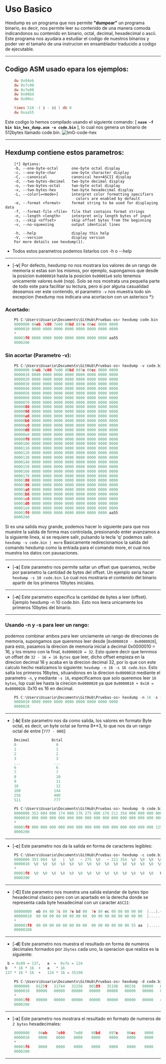 # Uso Basico

Hexdump es un programa que nos permite __"dumpear"__ un programa binario, es decir, nos permite leer su contenido de una manera comoda indicandonos su contenido en binario, octal, decimal, hexadecimal o ascii. Este programa nos ayudara a estudiar el codigo de nuestros binarios y poder ver el tamaño de una instrucion en ensamblador traducido a codigo de ejecutable.

----
## Codigo ASM usado epara los ejemplos:

```nasm
    dw 0x04eb
    dw 0x7c00
    dw 0x7e00
    dw 0x00bd 
    dw 0x00ec

    times 510 -( $ - $$ ) db 0
    dw 0xaa55
```

Este codigo lo hemos compilado usando el siguiente comando: [ __`nasm -f bin bin_hex_dump.asm -o code.bin`__ ], lo cual nos genera un binario de 512bytes llamado code.bin.
![ImG-code-hex](./../Imagenes/code-hex-bin_hex_dump_asm.png)


----
## Hexdump contiene estos parametros:

```batch
    [*] Options:
    -b, --one-byte-octal      one-byte octal display
    -c, --one-byte-char       one-byte character display
    -C, --canonical           canonical hex+ASCII display
    -d, --two-bytes-decimal   two-byte decimal display
    -o, --two-bytes-octal     two-byte octal display
    -x, --two-bytes-hex       two-byte hexadecimal display
    -L, --color[=<mode>]      interpret color formatting specifiers
                                colors are enabled by default
    -e, --format <format>     format string to be used for displaying data
    -f, --format-file <file>  file that contains format strings
    -n, --length <length>     interpret only length bytes of input
    -s, --skip <offset>       skip offset bytes from the beginning
    -v, --no-squeezing        output identical lines

    -h, --help                display this help
    -V, --version             display version
    For more details see hexdump(1).
```

- Todos estos parametros podemos listarlos con -h o --help
----
- [__-v__] Por defecto, hexdump no nos mostrara los valores de un rango de memoria si estas son los mismos, por ejemplo, supongamos que desde la posicion `0x0000010` hasta la posicion `0x00001e0` solo tenemos unicamente valores `0x00` (nop). Solo se nos mostrata una pequeña parte de todo este para facilitar su lectura, pero si por alguna casualidad deseamos ver este contenido, el parametro `-v` nos muestra todo sin excepcion (hexdump nos indicara una acortacion con un asterisco *):

### Acortado:


```C
    PS C:\Users\Usuario\Documents\GitHub\Pruebas-os> hexdump code.bin
    0000000 04eb 7c00 7e00 00bd 897e 00ec 0000 0000
    0000010 0000 0000 0000 0000 0000 0000 0000 0000
    *
    00001f0 0000 0000 0000 0000 0000 0000 0000 aa55
    0000200
```

### Sin acortar (Parametro -v):

```C
    PS C:\Users\Usuario\Documents\GitHub\Pruebas-os> hexdump -v code.bin
    0000000 04eb 7c00 7e00 00bd 897e 00ec 0000 0000
    0000010 0000 0000 0000 0000 0000 0000 0000 0000
    0000020 0000 0000 0000 0000 0000 0000 0000 0000
    0000030 0000 0000 0000 0000 0000 0000 0000 0000
    0000040 0000 0000 0000 0000 0000 0000 0000 0000
    0000050 0000 0000 0000 0000 0000 0000 0000 0000
    0000060 0000 0000 0000 0000 0000 0000 0000 0000
    0000070 0000 0000 0000 0000 0000 0000 0000 0000
    0000080 0000 0000 0000 0000 0000 0000 0000 0000
    0000090 0000 0000 0000 0000 0000 0000 0000 0000
    00000a0 0000 0000 0000 0000 0000 0000 0000 0000
    00000b0 0000 0000 0000 0000 0000 0000 0000 0000
    00000c0 0000 0000 0000 0000 0000 0000 0000 0000
    00000d0 0000 0000 0000 0000 0000 0000 0000 0000
    00000e0 0000 0000 0000 0000 0000 0000 0000 0000
    00000f0 0000 0000 0000 0000 0000 0000 0000 0000
    0000100 0000 0000 0000 0000 0000 0000 0000 0000
    0000110 0000 0000 0000 0000 0000 0000 0000 0000
    0000120 0000 0000 0000 0000 0000 0000 0000 0000
    0000130 0000 0000 0000 0000 0000 0000 0000 0000
    0000140 0000 0000 0000 0000 0000 0000 0000 0000
    0000150 0000 0000 0000 0000 0000 0000 0000 0000
    0000160 0000 0000 0000 0000 0000 0000 0000 0000
    0000170 0000 0000 0000 0000 0000 0000 0000 0000
    0000180 0000 0000 0000 0000 0000 0000 0000 0000
    0000190 0000 0000 0000 0000 0000 0000 0000 0000
    00001a0 0000 0000 0000 0000 0000 0000 0000 0000
    00001b0 0000 0000 0000 0000 0000 0000 0000 0000
    00001c0 0000 0000 0000 0000 0000 0000 0000 0000
    00001d0 0000 0000 0000 0000 0000 0000 0000 0000
    00001e0 0000 0000 0000 0000 0000 0000 0000 0000
    00001f0 0000 0000 0000 0000 0000 0000 0000 aa55
    0000200
```

Si es una salida muy grande, podemos hacer lo siguiente para que nos muestre la salida de forma mas controlada, presionando enter avanzamos a la siguiente linea, si se requiere salir, pulsando la tecla 'q' podemos salir.
`hexdump -v code.bin | more`
Basicamente redirecionamos la salida del comando hexdump como la entrada para el comando more, el cual nos muestra los datos con pausaciones.

----
- [__-s__] Este parametro nos permite saltar un offset  que queramos, recibe por parametro la cantidad de bytes del offset. Un ejemplo seria hacer `hexdump -s 10 code.bin`. Lo cual nos mostraria el contenido del binario apartir de los primeros 10bytes iniciales.
----
- [__-n__] Este parametro especifica la cantidad de bytes a leer (offset). Ejemplo hexdump -n 10 code.bin. Esto nos leera unicamente los primeros 10bytes del binario.
----

### Usando -n y -s para leer un rango: 
podemos combinar ambos para leer unciamente un rango de direciones de memoria, supongamos que queremos leer desde [`0x0000010 - 0x0000020`], para esto, pasamos la direcion de memoria inicial a decimal 0x0000010 = 16, y los mismo con la final, `0x0000020 = 32`. Esto quiere decir que tenrmos un offset de `32 - 16 = 16 Bytes` que leer, dicho offset empieza en la direcion decimal 16 y acaba en la direcion decimal 32, por lo que con este calculo hecho realizamos lo siguiente: `hexdump -n 16 -s 16 code.bin`. Esto salta los primeros 16bytes, situandonos en la direcion `0x0000010` mediante el parametro `-n`, y mediante `-s 16`, especificamos que solo queremos leer `16 bytes`, lop cual lee hasta la cirecion `0x0000020` ya que `0x0000010 + 0x10 = 0x0000020`. 0x10 es 16 en decimal.

```C
    PS C:\Users\Usuario\Documents\GitHub\Pruebas-os> hexdump -n 16 -s 16 code.bin
    0000010 0000 0000 0000 0000 0000 0000 0000 0000
    0000020
```
----

- [__-b__] Este parametro nos da como salida, los valores en formato Byte octal, es decir, un byte octal se forma 8**3, lo que nos da un rango octal de entre [`777 - 000`]:

```C
    Decimal          Octal
    0                  0
    1                  1
    2                  2
    3                  3
    ...               ...
    6                  6
    7                  7
    8                  10
    9                  11
    10                 12
    100               144
    256               400
    511               777
```

```C
    PS C:\Users\Usuario\Documents\GitHub\Pruebas-os> hexdump -b code.bin
    0000000 353 004 000 174 000 176 275 000 176 211 354 000 000 000 000 000
    0000010 000 000 000 000 000 000 000 000 000 000 000 000 000 000 000 000
    *
    00001f0 000 000 000 000 000 000 000 000 000 000 000 000 000 000 125 252
    0000200
```
----

- [__-c__] Este parametro nos da la salida en forma de caracteres legibles:


```C
    PS C:\Users\Usuario\Documents\GitHub\Pruebas-os> hexdump -c code.bin
    0000000 353 004  \0   |  \0   ~ 275  \0   ~ 211 354  \0  \0  \0  \0  \0
    0000010  \0  \0  \0  \0  \0  \0  \0  \0  \0  \0  \0  \0  \0  \0  \0  \0
    *
    00001f0  \0  \0  \0  \0  \0  \0  \0  \0  \0  \0  \0  \0  \0  \0   U 252
    0000200
```
----

- [__-C__] Este parametro nos muestra una salida estandar de bytes tipo hexadecimal clasico pero con un apartado en la derecha donde se representa cada byte hexadecimal con un caracter `ASCII`:

```C
    00000000  eb 04 00 7c 00 7e bd 00  7e 89 ec 00 00 00 00 00  |...|.~..~.......|
    00000010  00 00 00 00 00 00 00 00  00 00 00 00 00 00 00 00  |................|
    *
    000001f0  00 00 00 00 00 00 00 00  00 00 00 00 00 00 55 aa  |..............U.|
    00000200
```
----

- [__-d__] Este parametro nos muestra el resultado en forma de numeros decimales formados por `2bytes` cada uno, la operacion que realiza es la siguiente:
```python
 b = 0x89 = 137,   a  =  0x7e = 124
b   * 16 * 16  +   a   * 16 
137 * 16 * 16  +   124 * 16 = 35198 
```

```C
    PS C:\Users\Usuario\Documents\GitHub\Pruebas-os> hexdump -d code.bin
    0000000   01259   31744   32256   00189   35198   00236   00000   00000
    0000010   00000   00000   00000   00000   00000   00000   00000   00000
    *
    00001f0   00000   00000   00000   00000   00000   00000   00000   43605
    0000200
```
----
- [__-x__] Este parametro nos mostrara el resultado en formato de numeros de `2 bytes` hexadecimales:


```C
    0000000    04eb    7c00    7e00    00bd    897e    00ec    0000    0000
    0000010    0000    0000    0000    0000    0000    0000    0000    0000
    *
    00001f0    0000    0000    0000    0000    0000    0000    0000    aa55
    0000200
```
----